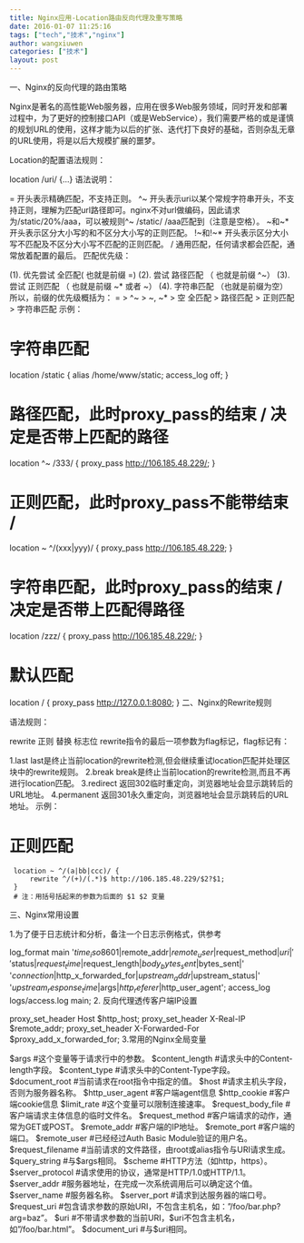 ```yaml
---
title: Nginx应用-Location路由反向代理及重写策略
date: 2016-01-07 11:25:16
tags: ["tech","技术","nginx"]
author: wangxiuwen
categories: ["技术"]
layout: post
---
```


一、Nginx的反向代理的路由策略

Nginx是著名的高性能Web服务器，应用在很多Web服务领域，同时开发和部署过程中，为了更好的控制接口API（或是WebService），我们需要严格的或是谨慎的规划URL的使用，这样才能为以后的扩张、迭代打下良好的基础，否则杂乱无章的URL使用，将是以后大规模扩展的噩梦。

Location的配置语法规则：

location  /uri/ {…}
语法说明：

=   开头表示精确匹配，不支持正则。
    ^~  开头表示uri以某个常规字符串开头，不支持正则，理解为匹配url路径即可。nginx不对url做编码，因此请求为/static/20%/aaa，可以被规则^~ /static/ /aaa匹配到（注意是空格）。
    ~和~* 开头表示区分大小写的和不区分大小写的正则匹配。
    !~和!~* 开头表示区分大小写不匹配及不区分大小写不匹配的正则匹配。
    / 通用匹配，任何请求都会匹配，通常放着配置的最后。
匹配优先级：

(1). 优先尝试 全匹配( 也就是前缀 =)
     (2). 尝试 路径匹配 （ 也就是前缀 ^~）
     (3). 尝试 正则匹配 （ 也就是前缀 ~* 或者 ~）
     (4). 字符串匹配 （也就是前缀为空）
     所以，前缀的优先级概括为：
     = > ^~ > ~, ~* > 空
     全匹配 > 路径匹配 > 正则匹配 > 字符串匹配
示例：

# 字符串匹配
location /static {
  alias  /home/www/static;
  access_log off;
}
# 路径匹配，此时proxy_pass的结束 / 决定是否带上匹配的路径
location ^~ /333/ {
  proxy_pass http://106.185.48.229/;
}
# 正则匹配，此时proxy_pass不能带结束 /
location ~ ^/(xxx|yyy)/ {
  proxy_pass http://106.185.48.229;
}
# 字符串匹配，此时proxy_pass的结束 / 决定是否带上匹配得路径
location /zzz/ {
  proxy_pass http://106.185.48.229/;
}
# 默认匹配
location / {
  proxy_pass http://127.0.0.1:8080;
}
二、Nginx的Rewrite规则

语法规则：

rewrite 正则 替换 标志位
rewrite指令的最后一项参数为flag标记，flag标记有：

1.last   last是终止当前location的rewrite检测,但会继续重试location匹配并处理区块中的rewrite规则。
    2.break  break是终止当前location的rewrite检测,而且不再进行location匹配。
    3.redirect  返回302临时重定向，浏览器地址会显示跳转后的URL地址。
    4.permanent  返回301永久重定向，浏览器地址会显示跳转后的URL地址。
示例：

# 正则匹配
     location ~ ^/(a|bb|ccc)/ {
         rewrite ^/(+)/(.*)$ http://106.185.48.229/$2?$1;
     }
     # 注：用括号括起来的参数为后面的 $1 $2 变量
三、Nginx常用设置

1.为了便于日志统计和分析，备注一个日志示例格式，供参考

log_format main '$time_iso8601|$remote_addr|$remote_user|$request_method|$uri|'
            '$status|$request_time|$request_length|$body_bytes_sent|$bytes_sent|'
            '$connection|$http_x_forwarded_for|$upstream_addr|$upstream_status|'
            '$upstream_response_time|$args|$http_referer|$http_user_agent';
  access_log  logs/access.log  main;
2. 反向代理透传客户端IP设置

proxy_set_header Host $http_host;
  proxy_set_header X-Real-IP $remote_addr;
  proxy_set_header X-Forwarded-For $proxy_add_x_forwarded_for;
3.常用的Nginx全局变量

$args #这个变量等于请求行中的参数。
  $content_length #请求头中的Content-length字段。
  $content_type #请求头中的Content-Type字段。
  $document_root #当前请求在root指令中指定的值。
  $host #请求主机头字段，否则为服务器名称。
  $http_user_agent #客户端agent信息
  $http_cookie #客户端cookie信息
  $limit_rate #这个变量可以限制连接速率。
  $request_body_file #客户端请求主体信息的临时文件名。
  $request_method #客户端请求的动作，通常为GET或POST。
  $remote_addr #客户端的IP地址。
  $remote_port #客户端的端口。
  $remote_user #已经经过Auth Basic Module验证的用户名。
  $request_filename #当前请求的文件路径，由root或alias指令与URI请求生成。
  $query_string #与$args相同。
  $scheme #HTTP方法（如http，https）。
  $server_protocol #请求使用的协议，通常是HTTP/1.0或HTTP/1.1。
  $server_addr #服务器地址，在完成一次系统调用后可以确定这个值。
  $server_name #服务器名称。
  $server_port #请求到达服务器的端口号。
  $request_uri #包含请求参数的原始URI，不包含主机名，如：”/foo/bar.php?arg=baz”。
  $uri #不带请求参数的当前URI，$uri不包含主机名，如”/foo/bar.html”。
  $document_uri #与$uri相同。

